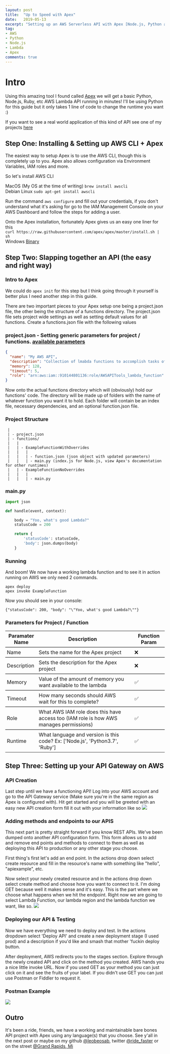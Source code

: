 ```yaml
---
layout: post
title:  "Up to Speed with Apex"
date:   2019-05-13
excerpt: "Setting up an AWS Serverless API with Apex [Node.js, Python and more!]"
tag:
- AWS
- Python
- Node.js
- Lambda
- Apex
comments: true
---
```


# Intro
Using this amazing tool I found called [Apex](https://apex.run) we will get a basic Python, Node.js, Ruby, etc AWS Lambda API running in minutes! I'll be using Python for this guide but it only takes 1 line of code to change the runtime you want :)

If you want to see a real world application of this kind of API see one of my projects [here](/lambda-s3-updater)

## Step One: Installing & Setting up AWS CLI + Apex
The easiest way to setup Apex is to use the AWS CLI, though this is completely up to you. Apex also allows configuration via Environment Variables, IAM roles and more.

So let's install AWS CLI

MacOS (My OS at the time of writing)
``` brew install awscli ```
<br>
Debian Linux
``` sudo apt-get install awscli ```

Run the command ``` aws configure ``` and fill out your credentials, if you don't understand what it's asking for go to the IAM Management Console on your AWS Dashboard and follow the steps for adding a user.

Onto the Apex installation, fortunately Apex gives us an easy one liner for this <br>
``` curl https://raw.githubusercontent.com/apex/apex/master/install.sh | sh ```
<br>
Windows [Binary](https://github.com/apex/apex/releases)

## Step Two: Slapping together an API (the easy and right way)
### Intro to Apex
We could do ``` apex init ``` for this step but I think going through it yourself is better plus I need another step in this guide.

There are two important pieces to your Apex setup one being a project.json file, the other being the structure of a functions directory. The project.json file sets project wide settings as well as setting default values for all functions.
Create a functions.json file with the following values

### project.json - Setting generic parameters for project / functions. [available parameters](#parameters-for-project--function)
``` json
{
  "name": "My AWS API",
  "description": "Collection of lmabda functions to accomplish tasks of a sort",
  "memory": 128,
  "timeout": 5,
  "role": "arn:aws:iam::910144801136:role/AWSAPITools_lambda_function" // Note this is just my role, yours that you create will be different
}
```

Now onto the actual functions directory which will (obviously) hold our functions' code. The directory will be made up of folders with the name of whatever function you want it to hold. Each folder will contain be an index file, necessary dependencies, and an optional function.json file.

### Project Structure
```
 | 
 | - project.json
 | - functions/
 |   |
 |   | - ExampleFunctionWithOverrides
 |   |   |
 |   |   | - function.json (json object with updated parameters)
 |   |   | - main.py (index.js for Node.js, view Apex's documentation for other runtimes) 
 |   | - ExampleFunctionNoOverrides
 |   |   |
 |   |   | - main.py 
```

### main.py
``` python
import json

def handle(event, context):

    body = "Yoo, what's good Lambda?"
    statusCode = 200

    return {
        'statusCode': statusCode,
        'body': json.dumps(body)
    }
```

### Running
And boom! We now have a working lambda function and to see it in action running on AWS we only need 2 commands.
``` 
apex deploy
apex invoke ExampleFunction 
```
Now you should see in your console: 
```
{"statusCode": 200, "body": "\"Yoo, what's good Lambda?\""}
```

### Parameters for Project / Function

| Paramater Name | Description | Function Param |
| --- | --- | --- | 
| Name | Sets the name for the Apex project | ❌ |
| Description | Sets the description for the Apex project | ❌ |
| Memory | Value of the amount of memory you want available to the lambda | ✅ |
| Timeout | How many seconds should AWS wait for this to complete? | ✅ |
| Role | What AWS IAM role does this have access too (IAM role is how AWS manages permissions) | ✅ |
| Runtime | What language and version is this code? Ex: ['Node.js', 'Python3.7', 'Ruby'] | ✅ |

<style type="text/css">
/* Fixing this one off table */
#parameters-for-project--function + table thead tr {
    border-bottom: 2px solid #666;
}
#parameters-for-project--function + table tbody tr:not(:last-of-type) {
    border-bottom: 2px solid #666;
}
#parameters-for-project--function + table tr * {
    padding: 5px;
}
#parameters-for-project--function + table tr :nth-child(1) {
    width: 20%;
}
#parameters-for-project--function + table tr :nth-child(2) {
    width: 60%;
    padding-right: 20px 
}
#parameters-for-project--function + table tr :nth-child(3) {
    width: 20%;
}
</style>

## Step Three: Setting up your API Gateway on AWS
### API Creation
Last step until we have a functioning API! Log into your AWS account and go to the API Gateway service (Make sure you're in the same region as Apex is configured with). Hit get started and you will be greeted with an easy new API creation form fill it out with your information like so
<img ref="AWS API Create Configuration" src="/assets/img/posts/aws-api-with-apex/aws-api-create-1.png">
<br>

### Adding methods and endpoints to our APIS
This next part is pretty straight forward if you know REST APIs. We've been dumped onto another API configuration form. This form allows us to add and remove end points and methods to connect to them as well as deploying this API to production or any other stage you choose. 

First thing's first let's add an end point. In the actions drop down select create resource and fill in the resource's name with something like "hello", "apiexample", etc. 

Now select your newly created resource and in the actions drop down select create method and choose how you want to connect to it. I'm doing GET because well it makes sense and it's easy. This is the part where we choose what happens when we hit the endpoint. Right now we are going to select Lambda Function, our lambda region and the lambda function we want, like so.
<img ref="AWS API Create Endpoint" src="/assets/img/posts/aws-api-with-apex/create-endpoint-2.png">

### Deploying our API & Testing
Now we have everything we need to deploy and test. In the actions dropdown select 'Deploy API' and create a new deployment stage (I used prod) and a description if you'd like and smash that mother 'fuckin deploy button. 

After deployment, AWS redirects you to the stages section. Explore through the newly created API and click on the method you created. AWS hands you a nice little invoke URL. Now if you used GET as your method you can just click on it and see the fruits of your label. If you didn't use GET you can just use Postman or Fiddler to request it. 

### Postman Example
<img ref="AWS API Create Endpoint" src="/assets/img/posts/aws-api-with-apex/postman-example-3.png">

## Outro
It's been a ride, friends, we have a working and maintainable bare bones API project with Apex using any language(s) that you choose. See y'all in the next post or maybe on my github [@leobeosab](https://github.com/leobeosab), twitter [@ride_faster](https://twitter.com/ride_faster) or on the street [@Grand Rapids, Mi](https://www.google.com/maps/place/Grand+Rapids,+MI/@42.9563371,-85.7301284,12z/data=!3m1!4b1!4m5!3m4!1s0x88185460bb502815:0xa593aacb1bd3a8d0!8m2!3d42.9633599!4d-85.6680863)